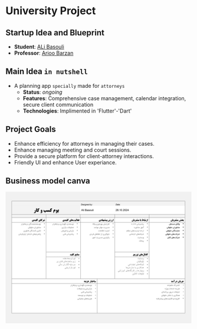 # University Project

## Startup Idea and Blueprint

- **Student**: [ALi Basouli](https://github.com/Alibasouli)
- **Professor**: [Arioo Barzan](https://github.com/arioobarzan)

## Main Idea `in nutshell`
+ A planning app `specially` made for `attorneys`
  * **Status**: *ongoing*
  * **Features**: Comprehensive case management, calendar integration, secure client communication
  * **Technologies**: Implimented in 'Flutter'-'Dart'

## Project Goals
- Enhance efficiency for attorneys in managing their cases.
- Enhance managing meeting and court sessions.
- Provide a secure platform for client-attorney interactions.
- Friendly UI and enhance User experiance.

## Business model canva
![business-model-canvas](business-model-canvas.jpg)